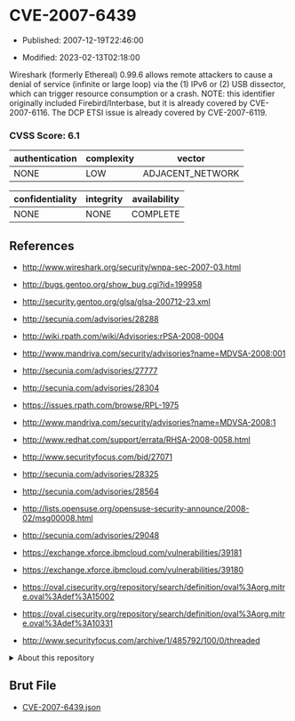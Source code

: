 # CVE-2007-6439

- Published: 2007-12-19T22:46:00

- Modified: 2023-02-13T02:18:00

Wireshark (formerly Ethereal) 0.99.6 allows remote attackers to cause a denial of service (infinite or large loop) via the (1) IPv6 or (2) USB dissector, which can trigger resource consumption or a crash. NOTE: this identifier originally included Firebird/Interbase, but it is already covered by CVE-2007-6116. The DCP ETSI issue is already covered by CVE-2007-6119.

### CVSS Score: **6.1**

| authentication | complexity | vector |
| --- | --- | --- |
| NONE | LOW | ADJACENT_NETWORK |

| confidentiality | integrity | availability |
| --- | --- | --- |
| NONE | NONE | COMPLETE |

## References

* http://www.wireshark.org/security/wnpa-sec-2007-03.html

* http://bugs.gentoo.org/show_bug.cgi?id=199958

* http://security.gentoo.org/glsa/glsa-200712-23.xml

* http://secunia.com/advisories/28288

* http://wiki.rpath.com/wiki/Advisories:rPSA-2008-0004

* http://www.mandriva.com/security/advisories?name=MDVSA-2008:001

* http://secunia.com/advisories/27777

* http://secunia.com/advisories/28304

* https://issues.rpath.com/browse/RPL-1975

* http://www.mandriva.com/security/advisories?name=MDVSA-2008:1

* http://www.redhat.com/support/errata/RHSA-2008-0058.html

* http://www.securityfocus.com/bid/27071

* http://secunia.com/advisories/28325

* http://secunia.com/advisories/28564

* http://lists.opensuse.org/opensuse-security-announce/2008-02/msg00008.html

* http://secunia.com/advisories/29048

* https://exchange.xforce.ibmcloud.com/vulnerabilities/39181

* https://exchange.xforce.ibmcloud.com/vulnerabilities/39180

* https://oval.cisecurity.org/repository/search/definition/oval%3Aorg.mitre.oval%3Adef%3A15002

* https://oval.cisecurity.org/repository/search/definition/oval%3Aorg.mitre.oval%3Adef%3A10331

* http://www.securityfocus.com/archive/1/485792/100/0/threaded

<details>
<summary>About this repository</summary> 

  This repository is part of the project [Live Hack CVE](https://github.com/Live-Hack-CVE). Main website can be found [www.live-hack.org](https://www.live-hack.org) 
  
  Made by [Sn0wAlice](https://github.com/Sn0wAlice) for the people that care about security and need to have a feed of the latest CVEs. Hope you enjoy it, don't forget to star the repo and follow me on [Twitter](https://twitter.com/Sn0wAlice) and [Github](https://github.com/Sn0wAlice). And that is my [personnal website](https://www.alice-snow.me/)

  - [Home Page](https://github.com/Live-Hack-CVE)
  - [Framework](https://github.com/Live-Hack-CVE/cve-framework)
  - [CVE database](https://github.com/Live-Hack-CVE/full_database)
  - [Changelog](https://github.com/Live-Hack-CVE/Changelog)
</details>

## Brut File

* [CVE-2007-6439.json](https://raw.githubusercontent.com/Live-Hack-CVE/full_database/main/cves/2007/CVE-2007-6439.json)

